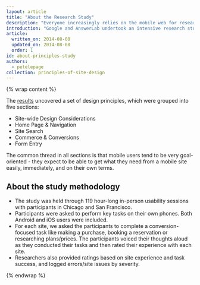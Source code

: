 ```yaml
---
layout: article
title: "About the Research Study"
description: "Everyone increasingly relies on the mobile web for research and discovery, and it's vital for companies to have an effective mobile presence. But what makes a good mobile site?"  
introduction: "Google and AnswerLab undertook an intensive research study examining how a range of users interacted with a diverse set of mobile sites.  The goal, to answer the question: what makes a good mobile site?"
article:
  written_on: 2014-08-08
  updated_on: 2014-08-08
  order: 1
id: about-principles-study
authors:
  - petelepage
collection: principles-of-site-design
---
```


{% wrap content %}

The [results](http://www.google.com/think/multiscreen/whitepaper-sitedesign.html?utm_source=web-fundamentals&utm_term=chrome&utm_content=ux-landing&utm_campaign=web-fundamentals)
uncovered a set of design principles, which were grouped into 
five sections: 

* Site-wide Design Considerations
* Home Page &  Navigation 
* Site Search 
* Commerce & Conversions 
* Form Entry

The common thread in all sections is that mobile users tend to be very 
goal-oriented - they expect to be able to get what they need from a mobile 
site easily, immediately, and on their own terms. 

## About the study methodology

* The study was held through 119 hour-long in-person usability sessions with 
  participants in Chicago and San Francisco.
* Participants were asked to perform key tasks on their own phones. Both Android 
  and iOS users were included.
* For each site, we asked the participants to complete a conversion-focused task 
  like making a purchase, booking a reservation or researching plans/prices. The 
  participants voiced their thoughts aloud as they conducted their tasks and 
  then rated their experience with each site.
* Researchers also provided ratings based on site experience and task success, 
  and logged errors/site issues by severity.

{% endwrap %}

